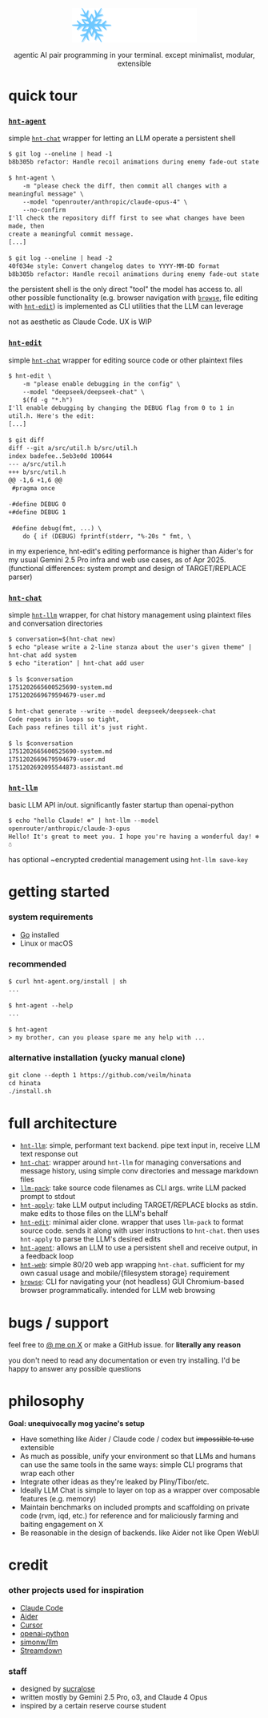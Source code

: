 <p align="center">
<img src="https://raw.githubusercontent.com/veilm/veilm.github.io/refs/heads/master/static/hinata.png" width="250">
</p>

<p align="center">
agentic AI pair programming in your terminal. except minimalist, modular, extensible
</p>

# quick tour

### [`hnt-agent`](./cmd/hnt-agent/)
simple [`hnt-chat`](./cmd/hnt-chat/) wrapper for letting an LLM operate a persistent shell

```
$ git log --oneline | head -1
b8b305b refactor: Handle recoil animations during enemy fade-out state

$ hnt-agent \
	-m "please check the diff, then commit all changes with a meaningful message" \
	--model "openrouter/anthropic/claude-opus-4" \
	--no-confirm
I'll check the repository diff first to see what changes have been made, then
create a meaningful commit message.
[...]

$ git log --oneline | head -2
40f034e style: Convert changelog dates to YYYY-MM-DD format
b8b305b refactor: Handle recoil animations during enemy fade-out state
```

the persistent shell is the only direct "tool" the model has access to. all
other possible functionality (e.g. browser navigation with
[`browse`](./util/browse/), file editing with
[`hnt-edit`](./cmd/hnt-edit/)) is implemented as CLI utilities that the LLM can
leverage

not as aesthetic as Claude Code. UX is WIP

### [`hnt-edit`](./cmd/hnt-edit/)
simple [`hnt-chat`](./cmd/hnt-chat/) wrapper for editing source code or other
plaintext files

```
$ hnt-edit \
	-m "please enable debugging in the config" \
	--model "deepseek/deepseek-chat" \
	$(fd -g "*.h")
I'll enable debugging by changing the DEBUG flag from 0 to 1 in util.h. Here's the edit:
[...]

$ git diff
diff --git a/src/util.h b/src/util.h
index badefee..5eb3e0d 100644
--- a/src/util.h
+++ b/src/util.h
@@ -1,6 +1,6 @@
 #pragma once
 
-#define DEBUG 0
+#define DEBUG 1
 
 #define debug(fmt, ...) \
 	do { if (DEBUG) fprintf(stderr, "%-20s " fmt, \
```

in my experience, hnt-edit's editing performance is higher than Aider's for my
usual Gemini 2.5 Pro infra and web use cases, as of Apr 2025. (functional
differences: system prompt and design of TARGET/REPLACE parser)

### [`hnt-chat`](./cmd/hnt-chat/)
simple [`hnt-llm`](./cmd/hnt-llm/) wrapper, for chat history management using
plaintext files and conversation directories
```
$ conversation=$(hnt-chat new)
$ echo "please write a 2-line stanza about the user's given theme" | hnt-chat add system
$ echo "iteration" | hnt-chat add user

$ ls $conversation
1751202665600525690-system.md
1751202669679594679-user.md

$ hnt-chat generate --write --model deepseek/deepseek-chat
Code repeats in loops so tight,
Each pass refines till it's just right.

$ ls $conversation
1751202665600525690-system.md
1751202669679594679-user.md
1751202692095544873-assistant.md
```

### [`hnt-llm`](./cmd/hnt-llm/)
basic LLM API in/out. significantly faster startup than openai-python
```
$ echo "hello Claude! ❄️" | hnt-llm --model openrouter/anthropic/claude-3-opus
Hello! It's great to meet you. I hope you're having a wonderful day! ❄️☃️
```

has optional ~encrypted credential management using `hnt-llm save-key`

# getting started
### system requirements
- [Go](https://go.dev/) installed
- Linux or macOS

### recommended
```
$ curl hnt-agent.org/install | sh
...

$ hnt-agent --help
...

$ hnt-agent
> my brother, can you please spare me any help with ...
```

### alternative installation (yucky manual clone)
```
git clone --depth 1 https://github.com/veilm/hinata
cd hinata
./install.sh
```

# full architecture
- [`hnt-llm`](./cmd/hnt-llm/): simple, performant text backend. pipe text input
in, receive LLM text response out
- [`hnt-chat`](./cmd/hnt-chat/): wrapper around `hnt-llm` for managing
conversations and message history, using simple conv directories and message
markdown files
- [`llm-pack`](./cmd/llm-pack/): take source code filenames as CLI args. write
LLM packed prompt to stdout
- [`hnt-apply`](./cmd/hnt-apply/): take LLM output including TARGET/REPLACE
blocks as stdin. make edits to those files on the LLM's behalf
- [`hnt-edit`](./cmd/hnt-edit/): minimal aider clone. wrapper that uses
`llm-pack` to format source code. sends it along with user instructions to
`hnt-chat`. then uses `hnt-apply` to parse the LLM's desired edits
- [`hnt-agent`](./cmd/hnt-agent/): allows an LLM to use a persistent shell and
receive output, in a feedback loop
- [`hnt-web`](./cmd/hnt-web/): simple 80/20 web app wrapping `hnt-chat`. sufficient
for my own casual usage and mobile/{filesystem storage} requirement
- [`browse`](./util/browse/): CLI for navigating your (not headless)
GUI Chromium-based browser programmatically. intended for LLM web browsing

# bugs / support
feel free to [@ me on X](https://x.com/sucralose__) or make a GitHub issue. for
**literally any reason**

you don't need to read any documentation or even try installing. I'd be happy to
answer any possible questions

# philosophy

**Goal: unequivocally mog yacine's setup**

- Have something like Aider / Claude code / codex but ~~impossible to use~~
extensible
- As much as possible, unify your environment so that LLMs and humans can use
the same tools in the same ways: simple CLI programs that wrap each other
- Integrate other ideas as they're leaked by Pliny/Tibor/etc.
- Ideally LLM Chat is simple to layer on top as a wrapper over composable
features (e.g. memory)
- Maintain benchmarks on included prompts and scaffolding on private code (rvm,
iqd, etc.) for reference and for maliciously farming and baiting engagement on X
- Be reasonable in the design of backends. like Aider not like Open WebUI

# credit
### other projects used for inspiration
- [Claude Code](https://www.anthropic.com/claude-code)
- [Aider](https://aider.chat/)
- [Cursor](https://www.cursor.com/)
- [openai-python](https://github.com/openai/openai-python)
- [simonw/llm](https://github.com/simonw/llm)
- [Streamdown](https://github.com/day50-dev/Streamdown)

### staff
- designed by [sucralose](https://veilm.github.io)
- written mostly by Gemini 2.5 Pro, o3, and Claude 4 Opus
- inspired by a certain reserve course student
